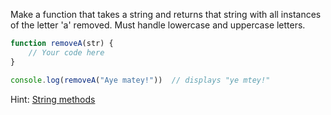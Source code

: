 Make a function that takes a string and returns that string with all instances of the letter 'a' removed. Must handle lowercase and uppercase letters.

```javascript
function removeA(str) {
    // Your code here
}

console.log(removeA("Aye matey!"))  // displays "ye mtey!"
```

Hint: [String methods](https://www.w3schools.com/js/js_string_methods.asp)
